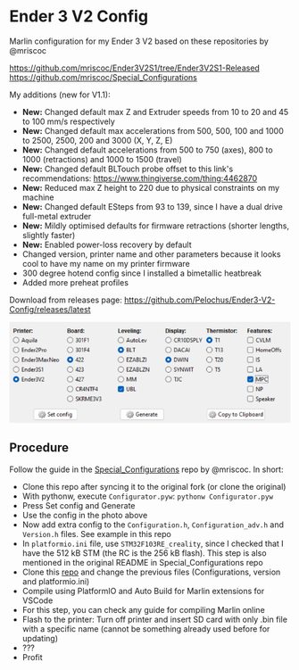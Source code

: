 # Ender 3 V2 Config
Marlin configuration for my Ender 3 V2 based on these repositories by @mriscoc

https://github.com/mriscoc/Ender3V2S1/tree/Ender3V2S1-Released
https://github.com/mriscoc/Special_Configurations

My additions (new for V1.1):
- **New:** Changed default max Z and Extruder speeds from 10 to 20 and 45 to 100 mm/s respectively
- **New:** Changed default max accelerations from 500, 500, 100 and 1000 to 2500, 2500, 200 and 3000 (X, Y, Z, E)
- **New:** Changed default accelerations from 500 to 750 (axes), 800 to 1000 (retractions) and 1000 to 1500 (travel)
- **New:** Changed default BLTouch probe offset to this link's recommendations: https://www.thingiverse.com/thing:4462870
- **New:** Reduced max Z height to 220 due to physical constraints on my machine
- **New:** Changed default ESteps from 93 to 139, since I have a dual drive full-metal extruder
- **New:** Mildly optimised defaults for firmware retractions (shorter lengths, slightly faster)
- **New:** Enabled power-loss recovery by default
- Changed version, printer name and other parameters because it looks cool to have my name on my printer firmware
- 300 degree hotend config since I installed a bimetallic heatbreak
- Added more preheat profiles

Download from releases page:
https://github.com/Pelochus/Ender3-V2-Config/releases/latest

![Minimal config](https://github.com/Pelochus/Ender3-V2-Config/blob/main/images/Minimal-Config.png)

## Procedure
Follow the guide in the [Special_Configurations](https://github.com/mriscoc/Special_Configurations) repo by @mriscoc. In short:
- Clone this repo after syncing it to the original fork (or clone the original)
- With pythonw, execute ```Configurator.pyw```: ```pythonw Configurator.pyw```
- Press Set config and Generate
- Use the config in the photo above
- Now add extra config to the ```Configuration.h```, ```Configuration_adv.h``` and ```Version.h``` files. See example in this repo
- In ```platformio.ini``` file, use ```STM32F103RE_creality```, since I checked that I have the 512 kB STM (the RC is the 256 kB flash). This step is also mentioned in the original README in Special_Configurations repo
- Clone this [repo](https://github.com/mriscoc/Ender3V2S1/tree/Ender3V2S1-Released) and change the previous files (Configurations, version and platformio.ini)
- Compile using PlatformIO and Auto Build for Marlin extensions for VSCode
- For this step, you can check any guide for compiling Marlin online
- Flash to the printer: Turn off printer and insert SD card with only .bin file with a specific name (cannot be something already used before for updating)
- ???
- Profit
